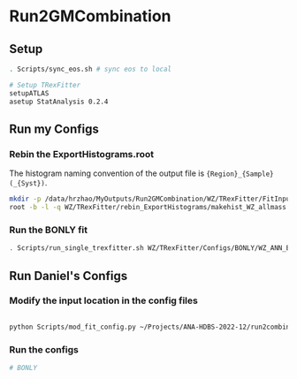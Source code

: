 # Run2GMCombination

## Setup

``` bash
. Scripts/sync_eos.sh # sync eos to local 

# Setup TRexFitter
setupATLAS
asetup StatAnalysis 0.2.4
```
## Run my Configs 

### Rebin the ExportHistograms.root 

The histogram naming convention of the output file is `{Region}_{Sample}(_{Syst})`.    

``` bash 
mkdir -p /data/hrzhao/MyOutputs/Run2GMCombination/WZ/TRexFitter/FitInputs/rebin_root/
root -b -l -q WZ/TRexFitter/rebin_ExportHistograms/makehist_WZ_allmass.C
```

### Run the BONLY fit 
``` bash 
. Scripts/run_single_trexfitter.sh WZ/TRexFitter/Configs/BONLY/WZ_ANN_BONLY_Data.config /data/hrzhao/MyOutputs/Run2GMCombination/WZ/TRexFitter/FitOutputs/
```


## Run Daniel's Configs 

### Modify the input location in the config files

``` bash 

python Scripts/mod_fit_config.py ~/Projects/ANA-HDBS-2022-12/run2combination/Fitting/configs/Results_WZ_systematics/ /data/hrzhao/Samples/ssWWWZ_run3/inputs_run2_combination/pos_final --new-configdir-path /home/hrzhao/Projects/Run2GMCombination/WZ/TRexFitter/testDanielConfigs/Results_WZ_systematics/ --new-outputdir-path /data/hrzhao/MyOutputs/Run2GMCombination/WZ/TRexFitter/testDanielConfigs/Results_WZ_systematics

```

### Run the configs

``` bash
# BONLY 


```
